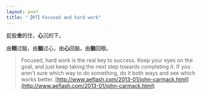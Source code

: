 ```yaml
---
layout: post
title: "【RT】Focused and hard work"
---
```



屁股**坐**的住，**心**沉的下。

由**眼**过脑，由**脑**过心，由**心**回脑，由**脑**回眼。

> Focused, hard work is the real key to success. Keep your eyes on the goal, and just keep taking the next step towards completing it. If you aren’t sure which way to do something, do it both ways and see which works better.
[http://www.aeflash.com/2013-01/john-carmack.html](http://www.aeflash.com/2013-01/john-carmack.html)
